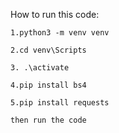 
How to run this code:<br>
```
1.python3 -m venv venv
```
```
2.cd venv\Scripts
```
```
3. .\activate
```
```
4.pip install bs4
```
```
5.pip install requests
```
```
then run the code
```
<br>
             

